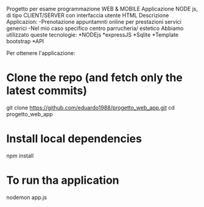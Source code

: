Progetto per esame programmazione WEB & MOBILE
Applicazione NODE js, di tipo CLIENT/SERVER  con interfaccia utente HTML
Descrizione Applicazion:
-Prenotazione appuntamnti online per prestazioni servici generici
-Nel mio caso specifico centro parrucheria/ estetico
Abbiamo utilizzato queste tecnologie:
*NODEjs
*expressJS
*Sqlite
*Template bootstrap
*API 



Per ottenere l'applicazione:


# Clone the repo (and fetch only the latest commits)
git clone https://github.com/eduardo1988/progetto_web_app.git
cd progetto_web_app

# Install local dependencies
npm install
# To run tha application
nodemon app.js

